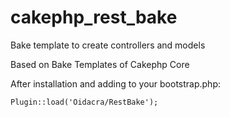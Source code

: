 # cakephp_rest_bake
Bake template to create controllers and models

Based on Bake Templates of Cakephp Core

After installation and adding to your bootstrap.php:

```
Plugin::load('Oidacra/RestBake');
```